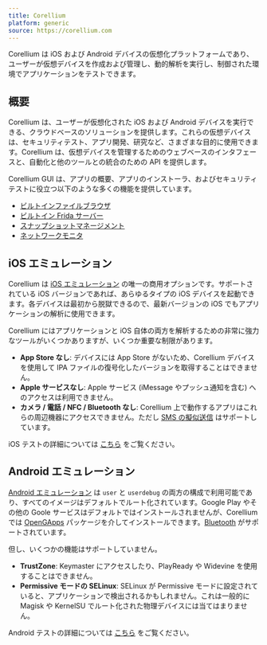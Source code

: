 ```yaml
---
title: Corellium
platform: generic
source: https://corellium.com
---
```


Corellium は iOS および Android デバイスの仮想化プラットフォームであり、ユーザーが仮想デバイスを作成および管理し、動的解析を実行し、制御された環境でアプリケーションをテストできます。

## 概要

Corellium は、ユーザーが仮想化された iOS および Android デバイスを実行できる、クラウドベースのソリューションを提供します。これらの仮想デバイスは、セキュリティテスト、アプリ開発、研究など、さまざまな目的に使用できます。Corellium は、仮想デバイスを管理するためのウェブベースのインタフェースと、自動化と他のツールとの統合のための API を提供します。

Corellium GUI は、アプリの概要、アプリのインストーラ、およびセキュリティテストに役立つ以下のような多くの機能を提供しています。

- [ビルトインファイルブラウザ](https://support.corellium.com/features/files/)
- [ビルトイン Frida サーバー](https://support.corellium.com/features/frida/)
- [スナップショットマネージメント](https://support.corellium.com/features/snapshots)
- [ネットワークモニタ](https://support.corellium.com/features/network-monitor/)

## iOS エミュレーション

Corellium は [iOS エミュレーション](https://support.corellium.com/devices/ios) の唯一の商用オプションです。サポートされている iOS バージョンであれば、あらゆるタイプの iOS デバイスを起動できます。各デバイスは最初から脱獄できるので、最新バージョンの iOS でもアプリケーションの解析に使用できます。

Corellium にはアプリケーションと iOS 自体の両方を解析するための非常に強力なツールがいくつかありますが、いくつか重要な制限があります。

- **App Store なし**: デバイスには App Store がないため、Corellium デバイスを使用して IPA ファイルの復号化したバージョンを取得することはできません。
- **Apple サービスなし**: Apple サービス (iMessage やプッシュ通知を含む) へのアクセスは利用できません。
- **カメラ / 電話 / NFC / Bluetooth なし**: Corellium 上で動作するアプリはこれらの周辺機器にアクセスできません。ただし [SMS の擬似送信](https://support.corellium.com/features/messaging) はサポートしています。

iOS テストの詳細については [こちら](https://support.corellium.com/features/apps/testing-ios-apps) をご覧ください。

## Android エミュレーション

[Android エミュレーション](https://support.corellium.com/devices/android) は `user` と `userdebug` の両方の構成で利用可能であり、すべてのイメージはデフォルトでルート化されています。Google Play やその他の Goole サービスはデフォルトではインストールされませんが、Corellium では [OpenGApps](https://support.corellium.com/features/apps/opengapps) パッケージを介してインストールできます。[Bluetooth](https://support.corellium.com/features/apps/bluetooth) がサポートされています。

但し、いくつかの機能はサポートしていません。

- **TrustZone**: Keymaster にアクセスしたり、PlayReady や Widevine を使用することはできません。
- **Permissive モードの SELinux**: SELinux が Permissive モードに設定されていると、アプリケーションで検出されるかもしれません。これは一般的に Magisk や KernelSU でルート化された物理デバイスには当てはまりません。

Android テストの詳細については [こちら](https://support.corellium.com/features/apps/debug-test-android-apps) をご覧ください。
